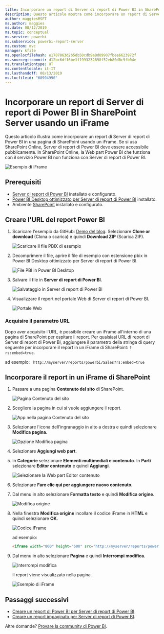 ```yaml
---
title: Incorporare un report di Server di report di Power BI in SharePoint Server usando un iFrame
description: Questo articolo mostra come incorporare un report di Server di report di Power BI in un iFrame in SharePoint Server
author: maggiesMSFT
ms.author: maggies
ms.date: 08/12/2019
ms.topic: conceptual
ms.service: powerbi
ms.subservice: powerbi-report-server
ms.custom: mvc
manager: kfile
ms.openlocfilehash: e1787863d2b5db50cdb9a8d09907fbee6623972f
ms.sourcegitcommit: d12bc6df16be1f1993232898f52eb80d0c9fb04e
ms.translationtype: HT
ms.contentlocale: it-IT
ms.lasthandoff: 08/13/2019
ms.locfileid: "68994990"
---
```

# <a name="embed-a-power-bi-report-server-report-using-an-iframe-in-sharepoint-server"></a>Incorporare un report di Server di report di Power BI in SharePoint Server usando un iFrame

Questo articolo illustra come incorporare un report di Server di report di Power BI in una pagina di SharePoint usando un iFrame. Se si usa SharePoint Online, Server di report di Power BI deve essere accessibile pubblicamente. In SharePoint Online, la Web part Power BI che funziona con il servizio Power BI non funziona con Server di report di Power BI.  

![Esempio di iFrame](media/quickstart-embed/quickstart_embed_01.png)

## <a name="prerequisites"></a>Prerequisiti
* [Server di report di Power BI](https://powerbi.microsoft.com/report-server/) installato e configurato.
* [Power BI Desktop ottimizzato per Server di report di Power BI](install-powerbi-desktop.md) installato.
* Ambiente [SharePoint](https://docs.microsoft.com/sharepoint/install/install) installato e configurato.

## <a name="create-the-power-bi-report-url"></a>Creare l'URL del report Power BI

1. Scaricare l'esempio da GitHub: [Demo del blog](https://github.com/Microsoft/powerbi-desktop-samples). Selezionare **Clone or download** (Clona o scarica) e quindi **Download ZIP** (Scarica ZIP).

    ![Scaricare il file PBIX di esempio](media/quickstart-embed/quickstart_embed_14.png)

2. Decomprimere il file, aprire il file di esempio con estensione pbix in Power BI Desktop ottimizzato per Server di report di Power BI.

    ![File PBI in Power BI Desktop](media/quickstart-embed/quickstart_embed_02.png)

3. Salvare il file in **Server di report di Power BI**. 

    ![Salvataggio in Server di report di Power BI](media/quickstart-embed/quickstart_embed_03.png)

4. Visualizzare il report nel portale Web di Server di report di Power BI.

    ![Portale Web](media/quickstart-embed/quickstart_embed_04.png)

### <a name="capture-the-url-parameter"></a>Acquisire il parametro URL

Dopo aver acquisito l'URL, è possibile creare un iFrame all'interno di una pagina di SharePoint per ospitare il report. Per qualsiasi URL di report di Server di report di Power BI, aggiungere il parametro della stringa di query seguente per incorporare il report in un iFrame di SharePoint: `?rs:embed=true`.

   ad esempio:
    ``` 
    http://myserver/reports/powerbi/Sales?rs:embed=true
    ```
## <a name="embed-the-report-in-a-sharepoint-iframe"></a>Incorporare il report in un iFrame di SharePoint

1. Passare a una pagina **Contenuto del sito** di SharePoint.

    ![Pagina Contenuto del sito](media/quickstart-embed/quickstart_embed_05.png)

2. Scegliere la pagina in cui si vuole aggiungere il report.

    ![App nella pagina Contenuto del sito](media/quickstart-embed/quickstart_embed_06.png)

3. Selezionare l'icona dell'ingranaggio in alto a destra e quindi selezionare **Modifica pagina**.

    ![Opzione Modifica pagina](media/quickstart-embed/quickstart_embed_07.png)

4. Selezionare **Aggiungi web part**.

5. In **Categorie** selezionare **Elementi multimediali e contenuto**. In **Parti** selezionare **Editor contenuto** e quindi **Aggiungi**.

    ![Selezionare la Web part Editor contenuto](media/quickstart-embed/quickstart_embed_09.png)

6. Selezionare **Fare clic qui per aggiungere nuovo contenuto**.

7. Dal menu in alto selezionare **Formatta testo** e quindi **Modifica origine**.

     ![Modifica origine](media/quickstart-embed/quickstart_embed_11.png)

8. Nella finestra **Modifica origine** incollare il codice iFrame in **HTML** e quindi selezionare **OK**.

    ![Codice iFrame](media/quickstart-embed/quickstart_embed_12.png)

     ad esempio:
     ```html
     <iframe width="800" height="600" src="http://myserver/reports/powerbi/Sales?rs:embed=true" frameborder="0" allowFullScreen="true"></iframe>
     ```

9. Dal menu in alto selezionare **Pagina** e quindi **Interrompi modifica**.

    ![Interrompi modifica](media/quickstart-embed/quickstart_embed_13.png)

    Il report viene visualizzato nella pagina.

    ![Esempio di iFrame](media/quickstart-embed/quickstart_embed_01.png)

## <a name="next-steps"></a>Passaggi successivi

- [Creare un report di Power BI per Server di report di Power BI](quickstart-create-powerbi-report.md).  
- [Creare un report impaginato per Server di report di Power BI](quickstart-create-paginated-report.md).  

Altre domande? [Provare la community di Power BI](https://community.powerbi.com/). 